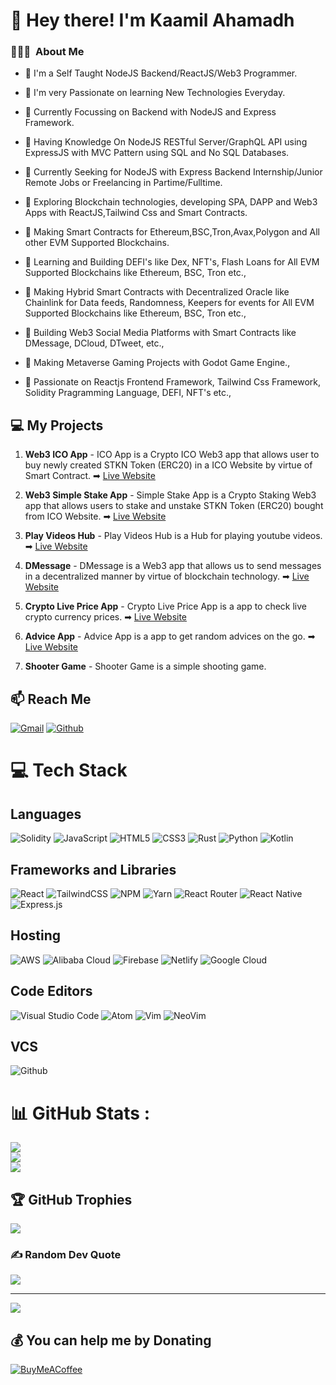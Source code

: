 <h1> 👋 Hey there! I'm Kaamil Ahamadh</h1>

### 👨🏻‍💻 &nbsp;About Me

- 🔭 I'm a Self Taught NodeJS Backend/ReactJS/Web3 Programmer.

- 🌱 I'm very Passionate on learning New Technologies Everyday.

- 🔭 Currently Focussing on Backend with NodeJS and Express Framework.

- 🌱 Having Knowledge On NodeJS RESTful Server/GraphQL API using ExpressJS with MVC Pattern using SQL and No SQL Databases.

- 👀 Currently Seeking for NodeJS with Express Backend Internship/Junior Remote Jobs or Freelancing in Partime/Fulltime.

- 🌱 Exploring Blockchain technologies, developing SPA, DAPP and Web3 Apps with ReactJS,Tailwind Css and Smart Contracts.

- 🔭 Making Smart Contracts for Ethereum,BSC,Tron,Avax,Polygon and All other EVM Supported Blockchains.

- 🌱 Learning and Building DEFI's like Dex, NFT's, Flash Loans for All EVM Supported Blockchains like Ethereum, BSC, Tron etc.,

- 🔭 Making Hybrid Smart Contracts with Decentralized Oracle like Chainlink for Data feeds, Randomness, Keepers for events for All EVM Supported Blockchains like Ethereum, BSC, Tron etc.,

- 🌱 Building Web3 Social Media Platforms with Smart Contracts like DMessage, DCloud, DTweet, etc.,

- 🔭 Making Metaverse Gaming Projects with Godot Game Engine.,

- 🌱 Passionate on Reactjs Frontend Framework, Tailwind Css Framework, Solidity Pragramming Language, DEFI, NFT's etc.,

## 💻 My Projects

1. **Web3 ICO App** - ICO App is a Crypto ICO Web3 app that allows user to buy newly created STKN Token (ERC20) in a ICO Website by virtue of Smart Contract. ➡ [Live Website](https://cryptoicoapp.netlify.app/)

2. **Web3 Simple Stake App** - Simple Stake App is a Crypto Staking Web3 app that allows users to stake and unstake STKN Token (ERC20) bought from ICO Website. ➡ [Live Website](https://simplestakeapp.netlify.app/)

3. **Play Videos Hub** - Play Videos Hub is a Hub for playing youtube videos. ➡ [Live Website](https://playvideoshub.netlify.app/)

4. **DMessage** - DMessage is a Web3 app that allows us to send messages in a decentralized manner by virtue of blockchain technology. ➡ [Live Website](https://dmessage.netlify.app/)

5. **Crypto Live Price App** - Crypto Live Price App is a app to check live crypto currency prices. ➡ [Live Website](https://cryptolivepriceapp.netlify.app/)

6. **Advice App** - Advice App is a app to get random advices on the go. ➡ [Live Website](https://kaamil-ahamadh.github.io/advice-app/)

7. **Shooter Game** - Shooter Game is a simple shooting game.

## 📫 Reach Me

[![Gmail](https://img.shields.io/badge/Gmail-D14836?style=for-the-badge&logo=gmail&logoColor=white)](mailto:kaamilahamadh6@gmail.com)
[![Github](https://img.shields.io/badge/GitHub-100000?style=for-the-badge&logo=github&logoColor=white)](https://github.com/kaamil-ahamadh)

# 💻 Tech Stack

## Languages

![Solidity](https://img.shields.io/badge/Solidity-%23363636.svg?style=for-the-badge&logo=solidity&logoColor=white) ![JavaScript](https://img.shields.io/badge/javascript-%23323330.svg?style=for-the-badge&logo=javascript&logoColor=%23F7DF1E) ![HTML5](https://img.shields.io/badge/html5-%23E34F26.svg?style=for-the-badge&logo=html5&logoColor=white) ![CSS3](https://img.shields.io/badge/css3-%231572B6.svg?style=for-the-badge&logo=css3&logoColor=white) ![Rust](https://img.shields.io/badge/rust-%23CC342D.svg?style=for-the-badge&logo=rust&logoColor=white) ![Python](https://img.shields.io/badge/python-3670A0?style=for-the-badge&logo=python&logoColor=ffdd54) ![Kotlin](https://img.shields.io/badge/kotlin-%230095D5.svg?style=for-the-badge&logo=kotlin&logoColor=white)

## Frameworks and Libraries

![React](https://img.shields.io/badge/react-%2320232a.svg?style=for-the-badge&logo=react&logoColor=%2361DAFB) ![TailwindCSS](https://img.shields.io/badge/tailwindcss-%2338B2AC.svg?style=for-the-badge&logo=tailwind-css&logoColor=white) ![NPM](https://img.shields.io/badge/NPM-%23000000.svg?style=for-the-badge&logo=npm&logoColor=white) ![Yarn](https://img.shields.io/badge/yarn-%232C8EBB.svg?style=for-the-badge&logo=yarn&logoColor=white) ![React Router](https://img.shields.io/badge/React_Router-CA4245?style=for-the-badge&logo=react-router&logoColor=white) ![React Native](https://img.shields.io/badge/react_native-%2320232a.svg?style=for-the-badge&logo=react&logoColor=%2361DAFB) ![Express.js](https://img.shields.io/badge/express.js-%23404d59.svg?style=for-the-badge&logo=express&logoColor=%2361DAFB)

## Hosting

![AWS](https://img.shields.io/badge/AWS-%23FF9900.svg?style=for-the-badge&logo=amazon-aws&logoColor=white) ![Alibaba Cloud](https://img.shields.io/badge/Alibaba_Cloud-FF6A00?style=for-the-badge&logo=alibabacloud&logoColor=white) ![Firebase](https://img.shields.io/badge/firebase-%23039BE5.svg?style=for-the-badge&logo=firebase) ![Netlify](https://img.shields.io/badge/netlify-%23000000.svg?style=for-the-badge&logo=netlify&logoColor=#00C7B7) ![Google Cloud](https://img.shields.io/badge/Google%20Cloud-%234285F4.svg?style=for-the-badge&logo=google-cloud&logoColor=white)

## Code Editors

![Visual Studio Code](https://img.shields.io/badge/Visual%20Studio%20Code-0078d7.svg?style=for-the-badge&logo=visual-studio-code&logoColor=white)
![Atom](https://img.shields.io/badge/Atom-66595C?style=for-the-badge&logo=Atom&logoColor=white)
![Vim](https://img.shields.io/badge/VIM-%2311AB00.svg?style=for-the-badge&logo=vim&logoColor=white)
![NeoVim](https://img.shields.io/badge/NeoVim-%2357A143.svg?&style=for-the-badge&logo=neovim&logoColor=white)

## VCS

![Github](https://img.shields.io/badge/GitHub-100000?style=for-the-badge&logo=github&logoColor=white)

# 📊 GitHub Stats :

![](https://github-readme-stats.vercel.app/api?username=kaamil-ahamadh&theme=algolia&hide_border=true&include_all_commits=false&count_private=true)<br/>
![](https://github-readme-streak-stats.herokuapp.com/?user=kaamil-ahamadh&theme=algolia&hide_border=true)<br/>
![](https://github-readme-stats.vercel.app/api/top-langs/?username=kaamil-ahamadh&theme=algolia&hide_border=true&include_all_commits=false&count_private=true&layout=compact)

## 🏆 GitHub Trophies

![](https://github-profile-trophy.vercel.app/?username=kaamil-ahamadh&theme=radical&no-frame=false&no-bg=false&margin-w=4)

### ✍️ Random Dev Quote

![](https://quotes-github-readme.vercel.app/api?type=horizontal&theme=radical)

---

[![](https://visitcount.itsvg.in/api?id=kaamil-ahamadh&label=Profile%20Views&color=8&icon=5&pretty=true)](https://visitcount.itsvg.in)

## 💰 You can help me by Donating

[![BuyMeACoffee](https://img.shields.io/badge/Buy%20Me%20a%20Coffee-ffdd00?style=for-the-badge&logo=buy-me-a-coffee&logoColor=black)](https://buymeacoffee.com/kaamilahamadh)
